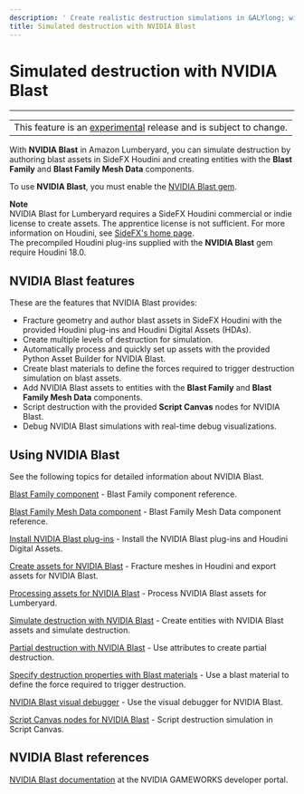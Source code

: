```yaml
---
description: ' Create realistic destruction simulations in &ALYlong; with NVIDIA Blast. '
title: Simulated destruction with NVIDIA Blast
---
```

# Simulated destruction with NVIDIA Blast<a name="nvidia-blast-intro"></a>


****  

|  | 
| --- |
| This feature is an [experimental](https://docs.aws.amazon.com/lumberyard/latest/userguide/ly-glos-chap.html#experimental) release and is subject to change\.  | 

 With **NVIDIA Blast** in Amazon Lumberyard, you can simulate destruction by authoring blast assets in SideFX Houdini and creating entities with the **Blast Family** and **Blast Family Mesh Data** components\. 

To use **NVIDIA Blast**, you must enable the [NVIDIA Blast gem](nvidia-blast.md)\. 

**Note**  
NVIDIA Blast for Lumberyard requires a SideFX Houdini commercial or indie license to create assets\. The apprentice license is not sufficient\. For more information on Houdini, see [SideFX's home page](https://www.sidefx.com/)\.   
The precompiled Houdini plug\-ins supplied with the **NVIDIA Blast** gem require Houdini 18\.0\. 

## NVIDIA Blast features<a name="nvidia-blast-features"></a>

These are the features that NVIDIA Blast provides:
+ Fracture geometry and author blast assets in SideFX Houdini with the provided Houdini plug\-ins and Houdini Digital Assets \(HDAs\)\. 
+ Create multiple levels of destruction for simulation\.
+ Automatically process and quickly set up assets with the provided Python Asset Builder for NVIDIA Blast\. 
+ Create blast materials to define the forces required to trigger destruction simulation on blast assets\. 
+ Add NVIDIA Blast assets to entities with the **Blast Family** and **Blast Family Mesh Data** components\. 
+ Script destruction with the provided **Script Canvas** nodes for NVIDIA Blast\. 
+ Debug NVIDIA Blast simulations with real\-time debug visualizations\. 

## Using NVIDIA Blast<a name="nvidia-blast-topics"></a>

See the following topics for detailed information about NVIDIA Blast\.

[Blast Family component](component-blast-family.md) \- Blast Family component reference\. 

[Blast Family Mesh Data component](component-blast-family-mesh-data.md) \- Blast Family Mesh Data component reference\. 

[Install NVIDIA Blast plug\-ins](nvidia-blast-install-houdini-plugin.md#nvidia-blast-plugin-install) \- Install the NVIDIA Blast plug\-ins and Houdini Digital Assets\. 

[Create assets for NVIDIA Blast](nvidia-blast-create-blast-asset.md) \- Fracture meshes in Houdini and export assets for NVIDIA Blast\. 

[Processing assets for NVIDIA Blast](nvidia-blast-process-blast-asset.md) \- Process NVIDIA Blast assets for Lumberyard\. 

[Simulate destruction with NVIDIA Blast](nvidia-blast-simulate.md) \- Create entities with NVIDIA Blast assets and simulate destruction\. 

[Partial destruction with NVIDIA Blast](nvidia-blast-static-chunks.md) \- Use attributes to create partial destruction\. 

[Specify destruction properties with Blast materials](nvidia-blast-materials.md) \- Use a blast material to define the force required to trigger destruction\. 

[NVIDIA Blast visual debugger](nvidia-blast-debug.md) \- Use the visual debugger for NVIDIA Blast\. 

[Script Canvas nodes for NVIDIA Blast](nvidia-blast-script-canvas.md) \- Script destruction simulation in Script Canvas\. 

## NVIDIA Blast references<a name="nvidia-blast-references"></a>

 [NVIDIA Blast documentation](https://developer.nvidia.com/blast) at the NVIDIA GAMEWORKS developer portal\. 